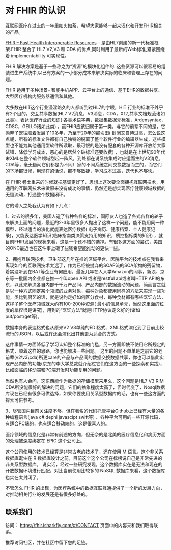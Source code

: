 # 对 FHIR 的认识

互联网医疗在过去的一年里如火如荼，希望大家能够一起来汉化和开发FHIR相关的产品。

[FHIR – Fast Health Interoperable Resources](https://hl7.org/fhir/) – 是由HL7创建的新一代标准框架.FHIR 整合了 HL7 V2,V3 和 CDA
的优点,同时利用了最新的Web标准,紧紧围绕着 implementability 可实现性。

FHIR 解决方案是基于一些称之为“资源”的模块化组件的. 这些资源可以很容易的组装进生产系统中,以已有方案的一小部分成本来解决实际的临床和管理上存在的问题。

FHIR 适用于多种场景– 智能手机APP、云平台上的通信、基于EHR的数据共享、大型医疗机构内服务器通信和其他。

大多数在HIT这个行业浸淫略久的人都听到过HL7的字眼，HIT 行业的标准不外乎有2个目的，交互共享数据(HL7
V2消息，V3消息，CDA，X12,共享文档规范诸如此类)，表达医疗行业的知识(
各类术语字典，数据集数据元标准，Ardensyntax，CDSC，GELLO诸如此类)
，而FHIR应该归属于第一类，与它的前辈不同的是，它抛弃了既往顺着发展了10多年，乃至于20年的那块田(
封闭又自恃过高，怎么说这点呢，所有的标准文件都有自己独特的脱离了整个软件行业的编辑器生成，这些模型也不能为其他通用型软件所读取，最可恨的是没有配套的各种开源库开放给大家试错，降低学习成本，恶心的是居然个破标准还要收费)
，也就是在上世纪90年代末XML在整个软件领域刮起一阵风，到处都在说系统集成时应运而生的V3消息，CDA等，毫无疑问它们都是为不同厂家的不同系统之间交换数据而生的，而它们的下场都很惨，用现在的话说，都不够敏捷，学习成本过高，迭代也不够快。

在 FHIR 卷土重来的时候就把基调定好了，思想上这次要全面拥抱互联网技术，用通用的互联网技术来做原来没有成功的事情，仍然还是想实现医疗健康领域数据的无缝流动，打通整个数据闭环。

它的诱人之处我认为有如下几点：


1、过去的很多年，美国人造了各种各样的标准，国际友人也造了各式各样的轮子来解决上面的问题，最近的2-3年里很多人抛出了这样一个问题，能不能用同一种模型，经过适当的演化就能表达医疗数据(
电子病历、健康档案、个人健康记录)，又能表达医学知识(临床指南类决策支持用的知识，质控指标类的知识)
，就目前FHIR发展的现状来看，这是一个还不错的选择。有很多这方面的尝试，美国的ONC最近也在这件事上砸了些钱希望能推动的更快一些。

2、拥抱互联网技术。卫生部这几年在推的区域平台、医院平台的技术点在我看来离现如今的互联网技术太远了，作为已经被抛弃的SOAP流的SOA架构的残留物，着实没听到在BAT等企业有何应用，最近几年在人人学Amazon的同事，新浪、京东等一批国内企业都在推一个叫open
API 或者是restful api或者叫HTTP API的东东，以此来解决各自内部千千万产品间、产品内部的数据流动的问题，简而言之就是以一种方式圈定某个领域的业务对象，每种对象都使用同样的方法来实现一些功能，类比到厨艺的话，就是说约定好如何区分食材，每种食材都有哪些烹饪方法，这样子整个医疗领域就大约有100-200种资源(
最小的信息单元，当然这里面的粒度的拿捏很是讲究)，用到的“烹饪方法”就是HTTP协议定义好的(诸如put/post/get等)。

数据本身的表达格式也从原来V2 V3单纯的EDI格式、XML格式演化到了目前比较流行的JSON，以后或许还会演化出其他更为适合的方式。

这件事情一方面降低了学习认知整个标准的门槛，另一方面即使不使用它所规定的格式，顺着这样的思路，你也能解决一些问题。
这里的问题不单单是之前它的老前辈(v2\v3\cda)所更care的产品与产品间的数据交换数据共享，你也可以借此实现产品内部的功能(京东的李大学总裁就介绍过它们在这方面的一些探索和实践)，比如面临的移动端和PC端开发时功能复用的问题。

当然也有人会问，这东西能作为数据的存储模型来用么，这个问题是HL7 V3 RIM CDA所没能很好的解决的问题，它们的抽象程度太高了，但时代变了，Nosql数据库现在已经有很多可供选择，如果你要使用关系型数据库的话，也有一些这方面的探索可供参考。

3、尽管国内目前关注度不够，但在著名的代码托管平台Github上已经有大量的各种编程语言(java c# dephi javascipt swift等)
、各种平台可用的一些开源代码，有适合PC端的，也有适合移动端的，这是很喜人的。

医疗领域的信息化是非常有前途的方向，但无奈的是北美的医疗信息化和病历方面的处理被深度绑定在 EPIC 这个公司上。

这个公司使用的技术已经算是非常古老的技术了，还在使用 M 语言。这个非关系数据库诞生在 R 数据库设计之前，目前这个这个公司在标榜说自己是非常先进的非关系型数据库。
说实话，经过一些研究发现，这个数据库实在是无法和现在的开放数据环境进行匹配，对比当前使用比较多的 NoSQL 数据库来看，这个数据库也实在太封闭了。

不管怎么 FHIR 的出现，为医疗系统中的数据互联互通提供了一个新的发展方向，对推动相关行业的发展还是有很多好处的。


## 联系我们
访问： https://fhir.isharkfly.com/#/CONTACT 页面中的内容来和我们取得联系。

推荐访问社区，并在社区中留下您的足迹。

